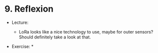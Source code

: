 # 9. Reflexion

* Lecture:
    * LoRa looks like a nice technology to use, maybe for outer sensors? Should definitely take a look at that.

* Exercise:
    * 
	